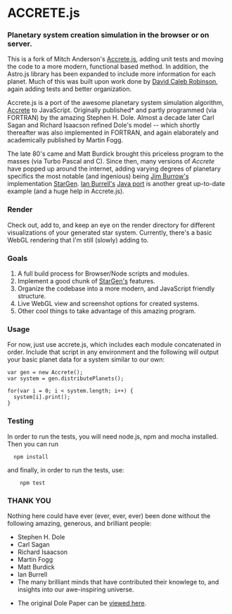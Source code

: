 # ACCRETE.js
### Planetary system creation simulation in the browser or on server.

This is a fork of Mitch Anderson's [Accrete.js](https://github.com/tmanderson), adding unit tests and moving the code to a more modern, functional based method. In addition, the Astro.js library has been expanded to include more information for each planet. Much of this was built upon work done by [David Caleb Robinson](https://github.com/calebrob6/accrete), again adding tests and better organization.

Accrete.js is a port of the awesome planetary system simulation algorithm, [Accrete](http://www.rand.org/pubs/papers/P4226.html) to JavaScript. Originally published* and partly programmed (via FORTRAN) by the amazing Stephen H. Dole. Almost a decade later Carl Sagan and Richard Isaacson refined Dole's model -- which shortly thereafter was also implemented in FORTRAN, and again elaborately and academically published by Martin Fogg.

The late 80's came and Matt Burdick brought this priceless program to the masses (via Turbo Pascal and C). Since then, many versions of *Accrete* have popped up around the internet, adding varying degrees of planetary specifics the most notable (and ingenious) being [Jim Burrow's](http://www.eldacur.com/~brons/) implementation [StarGen](http://www.eldacur.com/~brons/NerdCorner/StarGen/StarGen.html). [Ian Burrell's](http://znark.com/) [Java port](http://znark.com/create/accrete.html) is another great up-to-date example (and a huge help in Accrete.js).

### Render
Check out, add to, and keep an eye on the render directory for different visualizations of your generated star system. Currently, there's a basic WebGL rendering that I'm still (slowly) adding to.

### Goals
1. A full build process for Browser/Node scripts and modules.
2. Implement a good chunk of [StarGen's](http://www.eldacur.com/~brons/NerdCorner/StarGen/StarGen.html) features.
3. Organize the codebase into a more modern, and JavaScript friendly structure.
4. Live WebGL view and screenshot options for created systems.
5. Other cool things to take advantage of this amazing program.

### Usage
For now, just use accrete.js, which includes each module concatenated in order. Include that script in any environment and the following will output your basic planet data for a system similar to our own:

```
var gen = new Accrete();
var system = gen.distributePlanets();

for(var i = 0; i < system.length; i++) {
  system[i].print();
}
```

### Testing
In order to run the tests, you will need node.js, npm and mocha installed. Then you can run
```
  npm install

```

and finally, in order to run the tests, use:

```
	npm test

```


### THANK YOU
Nothing here could have ever (ever, ever, ever) been done without the following amazing, generous, and brilliant people:

- Stephen H. Dole
- Carl Sagan
- Richard Isaacson
- Martin Fogg
- Matt Burdick
- Ian Burrell
- The many brilliant minds that have contributed their knowlege to, and insights into our awe-inspiring universe.

* The original Dole Paper can be [viewed here](http://www.rand.org/pubs/papers/2005/P4226.pdf).

